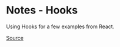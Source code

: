 # Notes - Hooks

Using Hooks for a few examples from React.

[Source](https://github.com/joeHillman/react-workbench/blob/master/src/notes/hooks/StateHook.js)

